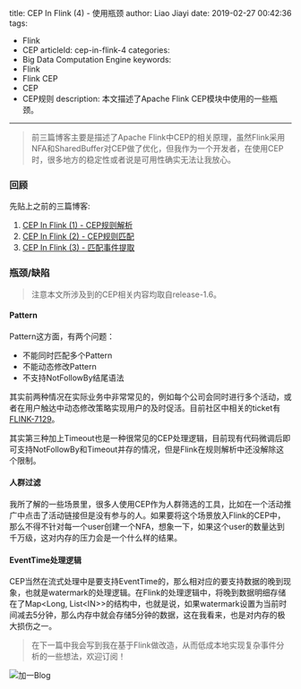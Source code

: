 title: CEP In Flink (4) - 使用瓶颈
author: Liao Jiayi
date: 2019-02-27 00:42:36
tags:
  - Flink
  - CEP
articleId: cep-in-flink-4
categories:
  - Big Data Computation Engine
keywords:
  - Flink
  - Flink CEP
  - CEP
  - CEP规则
description: 本文描述了Apache Flink CEP模块中使用的一些瓶颈。
---
> 前三篇博客主要是描述了Apache Flink中CEP的相关原理，虽然Flink采用NFA和SharedBuffer对CEP做了优化，但我作为一个开发者，在使用CEP时，很多地方的稳定性或者说是可用性确实无法让我放心。

### 回顾

先贴上之前的三篇博客:

1. [CEP In Flink (1) - CEP规则解析](http://www.liaojiayi.com/CEP-In-Flink-1)
2. [CEP In Flink (2) - CEP规则匹配](http://www.liaojiayi.com/CEP-In-Flink-2)
3. [CEP In Flink (3) - 匹配事件提取](http://www.liaojiayi.com/CEP-In-Flink-3/)

### 瓶颈/缺陷
> 注意本文所涉及到的CEP相关内容均取自release-1.6。

#### Pattern
Pattern这方面，有两个问题：

* 不能同时匹配多个Pattern
* 不能动态修改Pattern
* 不支持NotFollowBy结尾语法

其实前两种情况在实际业务中非常常见的，例如每个公司会同时进行多个活动，或者在用户触达中动态修改策略实现用户的及时促活。目前社区中相关的ticket有[FLINK-7129](https://issues.apache.org/jira/browse/FLINK-7129)。

其实第三种加上Timeout也是一种很常见的CEP处理逻辑，目前现有代码微调后即可支持NotFollowBy和Timeout并存的情况，但是Flink在规则解析中还没解除这个限制。

#### 人群过滤
我所了解的一些场景里，很多人使用CEP作为人群筛选的工具，比如在一个活动推广中点击了活动链接但是没有参与的人。如果要将这个场景放入Flink的CEP中，那么不得不针对每一个user创建一个NFA，想象一下，如果这个user的数量达到千万级，这对内存的压力会是一个什么样的结果。

#### EventTime处理逻辑
CEP当然在流式处理中是要支持EventTime的，那么相对应的要支持数据的晚到现象，也就是watermark的处理逻辑。在Flink的处理逻辑中，将晚到数据明细存储在了Map<Long, List<IN\>\>的结构中，也就是说，如果watermark设置为当前时间减去5分钟，那么内存中就会存储5分钟的数据，这在我看来，也是对内存的极大损伤之一。

> 在下一篇中我会写到我在基于Flink做改造，从而低成本地实现复杂事件分析的一些想法，欢迎订阅！


![加一Blog][1]

  [1]: http://www.liaojiayi.com/assets/jiayi_end_qr.png
